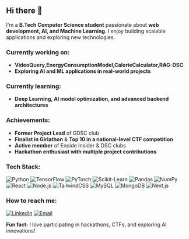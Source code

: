 ## Hi there 👋

I'm a **B.Tech Computer Science student** passionate about **web development, AI, and Machine Learning**. I enjoy building scalable applications and exploring new technologies.

###  Currently working on:
- **VideoQuery,EnergyConsumptionModel,CalorieCalculator,RAG-DSC**
- **Exploring AI and ML applications in real-world projects**

###  Currently learning:
- **Deep Learning, AI model optimization, and advanced backend architectures**

###  Achievements:
- **Former Project Lead** of GDSC club
- **Finalist in Girlathon** & **Top 10 in a national-level CTF competition**
- **Active member** of Encide Insider & DSC clubs
- **Hackathon enthusiast with multiple project contributions**

###  Tech Stack:
![Python](https://img.shields.io/badge/Python-3776AB?style=for-the-badge&logo=python&logoColor=white)
![TensorFlow](https://img.shields.io/badge/TensorFlow-FF6F00?style=for-the-badge&logo=tensorflow&logoColor=white)
![PyTorch](https://img.shields.io/badge/PyTorch-EE4C2C?style=for-the-badge&logo=pytorch&logoColor=white)
![Scikit-Learn](https://img.shields.io/badge/Scikit--Learn-F7931E?style=for-the-badge&logo=scikit-learn&logoColor=white)
![Pandas](https://img.shields.io/badge/Pandas-150458?style=for-the-badge&logo=pandas&logoColor=white)
![NumPy](https://img.shields.io/badge/NumPy-013243?style=for-the-badge&logo=numpy&logoColor=white)
![React](https://img.shields.io/badge/React-20232A?style=for-the-badge&logo=react&logoColor=61DAFB)
![Node.js](https://img.shields.io/badge/Node.js-43853D?style=for-the-badge&logo=node.js&logoColor=white)
![TailwindCSS](https://img.shields.io/badge/Tailwind_CSS-38B2AC?style=for-the-badge&logo=tailwind-css&logoColor=white)
![MySQL](https://img.shields.io/badge/MySQL-4479A1?style=for-the-badge&logo=mysql&logoColor=white)
![MongoDB](https://img.shields.io/badge/MongoDB-4EA94B?style=for-the-badge&logo=mongodb&logoColor=white)
![Next.js](https://img.shields.io/badge/Next.js-000000?style=for-the-badge&logo=next.js&logoColor=white)

###  How to reach me:
[![LinkedIn](https://img.shields.io/badge/LinkedIn-0A66C2?style=for-the-badge&logo=linkedin&logoColor=white)](https://linkedin.com/in/krishnapriya-prasannan)
[![Email](https://img.shields.io/badge/Email-D14836?style=for-the-badge&logo=gmail&logoColor=white)](mailto:krishnapriyaprasannan1@gmail.com)

 **Fun fact:** I love participating in hackathons, CTFs, and exploring AI innovations! 
